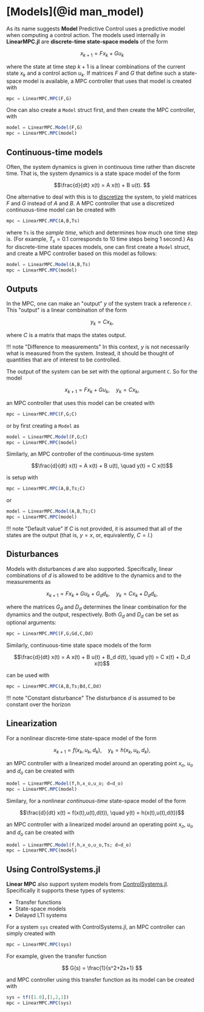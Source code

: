 # [Models](@id man_model)
As its name suggests **Model** Predictive Control uses a predictive model when computing a control action. The models used internally in **LinearMPC.jl** are **discrete-time state-space models** of the form 
```math
x_{k+1} = F x_k + G u_k
```
where the state at time step $k+1$ is a linear combinations of the current state $x_k$ and a control action $u_k$. If matrices $F$ and $G$ that define such a state-space model is available, a MPC controller that uses that model is created with 

```julia
mpc = LinearMPC.MPC(F,G)
```
One can also create a `Model` struct first, and then create the MPC controller, with 

```julia
model = LinearMPC.Model(F,G)
mpc = LinearMPC.MPC(model)
```

## Continuous-time models 
Often, the system dynamics is given in continuous time rather than discrete time. That is, the system dynamics is a state space model of the form 

```math
\frac{d}{dt} x(t) = A x(t) + B u(t).

```
One alternative to deal with this is to [discretize](https://en.wikipedia.org/wiki/Discretization#discrete_function) the system, to yield matrices $F$ and $G$ instead of $A$ and $B$. A MPC controller that use a discretized continuous-time model can be created with

```julia
mpc = LinearMPC.MPC(A,B,Ts)
```
where `Ts` is the _sample time_, which  and determines how much one time step is. (For example, $T_s = 0.1$ corresponds to 10 time steps being 1 second.) As for discrete-time state spaces models, one can first create a `Model` struct, and create a MPC controller based on this model as follows: 

```julia
model = LinearMPC.Model(A,B,Ts)
mpc = LinearMPC.MPC(model)
```


## Outputs
In the MPC, one can make an "output" $y$ of the system track a reference $r$. This "output" is a linear combination of the form  
```math
y_k = C x_k, 
```
where $C$ is a matrix that maps the states output. 

!!! note "Difference to measurements"
    In this context, $y$ is not necessarily what is measured from the system. Instead, it should be thought of quantities that are of interest to be controlled.

The output of the system can be set with the  optional argument `C`. So for the model 
```math
x_{k+1} = F x_k + G u_k, \quad y_k = C x_k,
```
an MPC controller that uses this model can be created with

```julia
mpc = LinearMPC.MPC(F,G;C)
```
or by first creating a `Model` as 
```julia
model = LinearMPC.Model(F,G;C)
mpc = LinearMPC.MPC(model)
```

Similarly, an MPC controller of the continuous-time system
```math
\frac{d}{dt} x(t) = A x(t) + B u(t), \quad y(t) = C x(t)
```
is setup with 
```julia
mpc = LinearMPC.MPC(A,B,Ts;C)
```
or 
```julia
model = LinearMPC.Model(A,B,Ts;C)
mpc = LinearMPC.MPC(model)
```

!!! note "Default value"
    If $C$ is not provided, it is assumed that all of the states are the output (that is, $y=x$, or, equivalently, $C=I$.)
## Disturbances
Models with disturbances $d$ are also supported. Specifically, linear combinations of $d$ is allowed to be additive to the dynamics and to the measurements as  
```math
x_{k+1} = F x_k + G u_k + G_d d_k, \quad y_k = C x_k + D_d d_k, 
```
where the matrices $G_d$ and $D_d$ determines the linear combination for the dynamics and the output, respectively. Both $G_d$ and $D_d$ can be set as optional arguments:

```julia
mpc = LinearMPC.MPC(F,G;Gd,C,Dd)
```
Similarly, continuous-time state space models of the form 
```math
\frac{d}{dt} x(t) = A x(t) + B u(t) + B_d d(t), \quad y(t) = C x(t) + D_d x(t)
```
can be used with 
```julia
mpc = LinearMPC.MPC(A,B,Ts;Bd,C,Dd)
```
!!! note "Constant disturbance"
    The disturbance $d$ is assumed to be constant over the horizon 
## Linearization
For a nonlinear discrete-time state-space model of the form  
```math
x_{k+1} = f(x_k,u_k,d_k), \quad y_k = h(x_k,u_k,d_k),    
```
an MPC controller with a linearized model around an operating point $x_o$, $u_o$ and $d_o$ can be created with 
```julia
model = LinearMPC.Model(f,h,x_o,u_o; d=d_o)
mpc = LinearMPC.MPC(model)
```

Similary, for a nonlinear _continuous-time_ state-space model of the form

```math
\frac{d}{dt} x(t) = f(x(t),u(t),d(t)), \quad y(t) = h(x(t),u(t),d(t))
```
an MPC controller with a linearized model around an operating point $x_o$, $u_o$ and $d_o$ can be created with 
```julia
model = LinearMPC.Model(f,h,x_o,u_o,Ts; d=d_o)
mpc = LinearMPC.MPC(model)
```

## Using ControlSystems.jl
**Linear MPC** also support system models from [ControlSystems.jl](https://juliacontrol.github.io/ControlSystems.jl/stable/man/creating_systems/). Specifically it supports these types of systems: 

* Transfer functions
* State-space models
* Delayed LTI systems

For a system `sys` created with ControlSystems.jl, an MPC controller can simply created with  
```julia
mpc = LinearMPC.MPC(sys)
```
For example, given the transfer function  
```math
 G(s) = \frac{1}{s^2+2s+1} 
```
and MPC controller using this transfer function as its model can be created with  
```julia
sys = tf([1.0],[1,2,1])
mpc = LinearMPC.MPC(sys)
```
